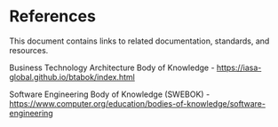 # References

This document contains links to related documentation, standards, and resources.


Business Technology Architecture Body of Knowledge - https://iasa-global.github.io/btabok/index.html

Software Engineering Body of Knowledge (SWEBOK) - https://www.computer.org/education/bodies-of-knowledge/software-engineering